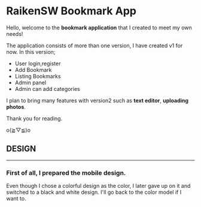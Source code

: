# RaikenSW Bookmark App

Hello, welcome to the **bookmark application** that I created to meet my own needs!

The application consists of more than one version, I have created v1 for now. In this version;

- User login,register
- Add Bookmark
- Listing Bookmarks
- Admin panel
- Admin can add categories

I plan to bring many features with version2 such as **text editor**, **uploading photos**.

Thank you for reading.

o(≧▽≦)o

## DESIGN

<hr>

### First of all, I prepared the mobile design.

Even though I chose a colorful design as the color, I later gave up on it and switched to a black and white design. I'll go back to the color model if I want to.
